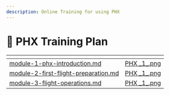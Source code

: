 ```yaml
---
description: Online Training for using PHX
---
```


# 🛫 PHX Training Plan

<table data-card-size="large" data-view="cards"><thead><tr><th data-type="content-ref"></th><th data-hidden data-card-cover data-type="files"></th></tr></thead><tbody><tr><td><a href="module-1-phx-introduction.md">module-1-phx-introduction.md</a></td><td><a href="../../../.gitbook/assets/PHX _1_.png">PHX _1_.png</a></td></tr><tr><td><a href="module-2-first-flight-preparation.md">module-2-first-flight-preparation.md</a></td><td><a href="../../../.gitbook/assets/PHX _1_.png">PHX _1_.png</a></td></tr><tr><td><a href="module-3-flight-operations.md">module-3-flight-operations.md</a></td><td><a href="../../../.gitbook/assets/PHX _1_.png">PHX _1_.png</a></td></tr></tbody></table>

